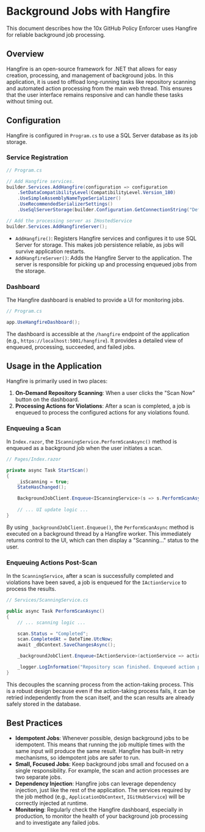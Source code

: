 # Background Jobs with Hangfire

This document describes how the 10x GitHub Policy Enforcer uses Hangfire for reliable background job processing.

## Overview

Hangfire is an open-source framework for .NET that allows for easy creation, processing, and management of background jobs. In this application, it is used to offload long-running tasks like repository scanning and automated action processing from the main web thread. This ensures that the user interface remains responsive and can handle these tasks without timing out.

## Configuration

Hangfire is configured in `Program.cs` to use a SQL Server database as its job storage.

### Service Registration

```csharp
// Program.cs

// Add Hangfire services.
builder.Services.AddHangfire(configuration => configuration
    .SetDataCompatibilityLevel(CompatibilityLevel.Version_180)
    .UseSimpleAssemblyNameTypeSerializer()
    .UseRecommendedSerializerSettings()
    .UseSqlServerStorage(builder.Configuration.GetConnectionString("DefaultConnection")));

// Add the processing server as IHostedService
builder.Services.AddHangfireServer();
```

-   `AddHangfire()`: Registers Hangfire services and configures it to use SQL Server for storage. This makes job persistence reliable, as jobs will survive application restarts.
-   `AddHangfireServer()`: Adds the Hangfire Server to the application. The server is responsible for picking up and processing enqueued jobs from the storage.

### Dashboard

The Hangfire dashboard is enabled to provide a UI for monitoring jobs.

```csharp
// Program.cs

app.UseHangfireDashboard();
```

The dashboard is accessible at the `/hangfire` endpoint of the application (e.g., `https://localhost:5001/hangfire`). It provides a detailed view of enqueued, processing, succeeded, and failed jobs.

## Usage in the Application

Hangfire is primarily used in two places:

1.  **On-Demand Repository Scanning**: When a user clicks the "Scan Now" button on the dashboard.
2.  **Processing Actions for Violations**: After a scan is completed, a job is enqueued to process the configured actions for any violations found.

### Enqueuing a Scan

In `Index.razor`, the `IScanningService.PerformScanAsync()` method is enqueued as a background job when the user initiates a scan.

```csharp
// Pages/Index.razor

private async Task StartScan()
{
    _isScanning = true;
    StateHasChanged();

    BackgroundJobClient.Enqueue<IScanningService>(s => s.PerformScanAsync());
    
    // ... UI update logic ...
}
```

By using `_backgroundJobClient.Enqueue()`, the `PerformScanAsync` method is executed on a background thread by a Hangfire worker. This immediately returns control to the UI, which can then display a "Scanning..." status to the user.

### Enqueuing Actions Post-Scan

In the `ScanningService`, after a scan is successfully completed and violations have been saved, a job is enqueued for the `IActionService` to process the results.

```csharp
// Services/ScanningService.cs

public async Task PerformScanAsync()
{
    // ... scanning logic ...

    scan.Status = "Completed";
    scan.CompletedAt = DateTime.UtcNow;
    await _dbContext.SaveChangesAsync();

    _backgroundJobClient.Enqueue<IActionService>(actionService => actionService.ProcessActionsForScanAsync(scan.ScanId));

    _logger.LogInformation("Repository scan finished. Enqueued action processing job.");
}
```

This decouples the scanning process from the action-taking process. This is a robust design because even if the action-taking process fails, it can be retried independently from the scan itself, and the scan results are already safely stored in the database.

## Best Practices

-   **Idempotent Jobs**: Whenever possible, design background jobs to be idempotent. This means that running the job multiple times with the same input will produce the same result. Hangfire has built-in retry mechanisms, so idempotent jobs are safer to run.
-   **Small, Focused Jobs**: Keep background jobs small and focused on a single responsibility. For example, the scan and action processes are two separate jobs.
-   **Dependency Injection**: Hangfire jobs can leverage dependency injection, just like the rest of the application. The services required by the job method (e.g., `ApplicationDbContext`, `IGitHubService`) will be correctly injected at runtime.
-   **Monitoring**: Regularly check the Hangfire dashboard, especially in production, to monitor the health of your background job processing and to investigate any failed jobs.
